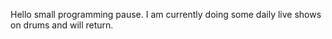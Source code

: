 Hello
small programming pause. I am currently doing some daily live shows on drums and will return.
